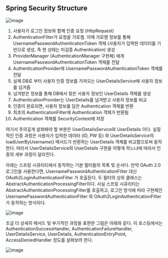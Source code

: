 ## Spring Security Structure

![image](https://github.com/seoinee/TIL/assets/96633718/01c2cf51-1de4-4015-b487-748db0c67266)

1. 사용자가 로그인 정보와 함께 인증 요청 (HttpRequest)
1. AuthenticationFilter가 요청을 가로챔. 이때 가로챈 정보를 통해 UsernamePasswordAuthenticationToken 객체 (사용자가 입력한 데이터를 기반으로 생성, 즉 현 상태는 미검증 Authentication) 생성
3. ProviderManager (AuthenticationManager 구현체) 에게 UsernamePasswordAuthenticationToken 객체를 전달
4. AuthenticationProvider에 UsernamePasswordAuthenticationToken 객체를 전달
5. 실제 DB로 부터 사용자 인증 정보를 가져오는 UserDetailsService에 사용자 정보를 넘겨줌
6. 넘겨받은 정보를 통해 DB에서 찾은 사용자 정보인 UserDetails 객체를 생성
7. AuthenticationProvider는 UserDetails를 넘겨받고 사용자 정보를 비교
8. 인증이 완료되면, 사용자 정보를 담은 Authentication 객체를 반환
9. 최초의 AuthenticationFilter에 Authentication 객체가 반환됨
10. Authentication 객체를 SecurityContext에 저장

여기서 주의깊게 살펴봐야 할 부분은 UserDetailsService와 UserDetails 이다. 실질적인 인증 과정은 사용자가 입력한 데이터 (ID, PW 등) 와 UserDetailsService의 loadUserByUsername() 메서드가 반환하는 UserDetails 객체를 비교함으로써 동작한다. 따라서 UserDetailsService와 UserDetails 구현을 어떻게 하느냐에 따라서 인증의 세부 과정이 달라진다.

아래는 스프링 시큐리티에서 동작하는 기본 필터들의 목록 및 순서다. 만약 OAuth 2.0 로그인을 사용한다면, UsernamePasswordAuthenticationFilter 대신 OAuth2LoginAuthenticationFilter 가 호출된다. 두 필터의 상위 클래스는 AbstractAuthenticationProcessingFilter이다. 사실 스프링 시큐리티는 AbstractAuthenticationProcessingFilter를 호출하고, 로그인 방식에 따라 구현체인 UsernamePasswordAuthenticationFilter 와 OAuth2LoginAuthenticationFilter 가 동작하는 방식이다.

![image](https://github.com/seoinee/TIL/assets/96633718/746c53bd-2559-4a22-85a7-ff3cb27d55d9)

조금 더 상세히 메서드 및 부가적인 과정을 표현한 그림은 아래와 같다. 이 포스팅에서는 AuthenticationSuccessHandler, AuthenticationFailureHandler, UserDetailsService, UserDetails, AuthenticationEntryPoint, AccessDeniedHandler 정도를 살펴보려 한다.

![image](https://github.com/seoinee/TIL/assets/96633718/da781561-500d-4189-9b05-832ed1f2aaff)
